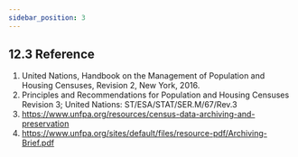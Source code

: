 ```yaml
---
sidebar_position: 3
---
```


## 12.3 Reference

1.	United Nations, Handbook on the Management of Population and Housing Censuses, Revision 2, New York, 2016. 
2.	Principles and Recommendations for Population and Housing Censuses Revision 3; United Nations: ST/ESA/STAT/SER.M/67/Rev.3
3.	https://www.unfpa.org/resources/census-data-archiving-and-preservation 
4.	https://www.unfpa.org/sites/default/files/resource-pdf/Archiving-Brief.pdf 
 
